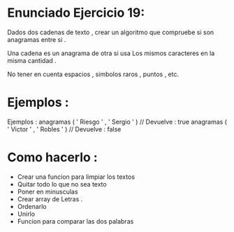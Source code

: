 # Enunciado Ejercicio 19:

Dados dos cadenas de texto , crear un algoritmo que compruebe
si son anagramas entre si .

Una cadena es un anagrama de otra si usa Los mismos caracteres
en la misma cantidad .

No tener en cuenta espacios , simbolos raros , puntos , etc.

# Ejemplos :

Ejemplos :
anagramas ( ' Riesgo ' , ' Sergio ' ) // Devuelve : true
anagramas ( ' Victor ' , ' Robles ' ) // Devuelve : false

# Como hacerlo :

- Crear una funcion para limpiar los textos
- Quitar todo lo que no sea texto
- Poner en minusculas
- Crear array de Letras .
- Ordenarlo
- Unirlo
- Funcion para comparar las dos palabras



